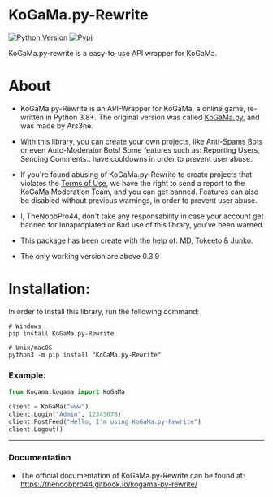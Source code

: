 # KoGaMa.py-Rewrite

[![Python Version](https://img.shields.io/badge/python-%E2%89%A53.8-yellow.svg)](https://www.python.org/downloads/)  [![Pypi](https://img.shields.io/pypi/v/KoGaMa.py-Rewrite)](https://pypi.org/project/KoGaMa.py-Rewrite/)

KoGaMa.py-rewrite is a easy-to-use API wrapper for KoGaMa.

# About

* KoGaMa.py-Rewrite is an API-Wrapper for KoGaMa, a online game, re-written in Python 3.8+. The original version was called [KoGaMa.py](https://github.com/Ars3ne/kogama.py), and was made by Ars3ne.

* With this library, you can create your own projects, like Anti-Spams Bots or even Auto-Moderator Bots! Some features such as: Reporting Users, Sending Comments.. have cooldowns in order to prevent user abuse.

* If you're found abusing of KoGaMa.py-Rewrite to create projects that violates the [Terms of Use](https://www.kogama.com/help/terms-and-conditions/), we have the right to send a report to the KoGaMa Moderation Team, and you can get banned.
Features can also be disabled without previous warnings, in order to prevent user abuse.

* I, TheNoobPro44, don't take any responsability in case your account get banned for Innapropiated or Bad use of this library, you've been warned.

* This package has been create with the help of: MD, Tokeeto & Junko.

* The only working version are above 0.3.9

# Installation:
  In order to install this library, run the following command:
```
# Windows
pip install KoGaMa.py-Rewrite
```

```
# Unix/macOS
python3 -m pip install "KoGaMa.py-Rewrite"
```

### Example:
```python
from Kogama.kogama import KoGaMa

client = KoGaMa("www")
client.Login("Admin", 12345678)
client.PostFeed("Hello, I'm using KoGaMa.py-Rewrite")
client.Logout()
```
-----
### Documentation
 * The official documentation of KoGaMa.py-Rewrite can be found at:
     https://thenoobpro44.gitbook.io/kogama-py-rewrite/
